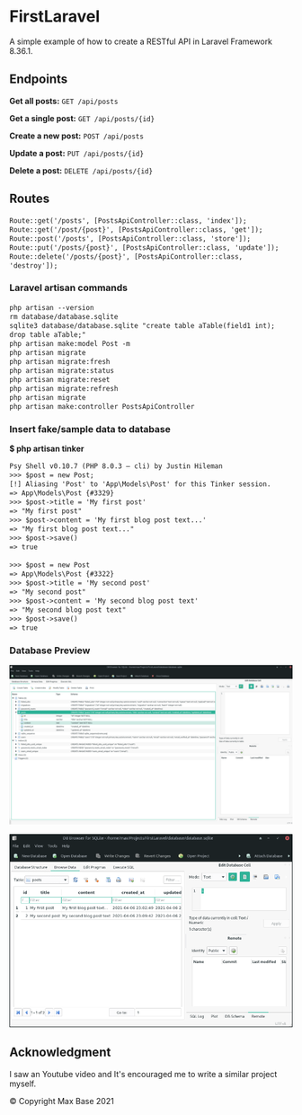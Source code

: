 # FirstLaravel

A simple example of how to create a RESTful API in Laravel Framework 8.36.1.

## Endpoints

**Get all posts:** `GET /api/posts`

**Get a single post:** `GET /api/posts/{id}`

**Create a new post:** `POST /api/posts`

**Update a post:** `PUT /api/posts/{id}`

**Delete a post:** `DELETE /api/posts/{id}`

## Routes

```
Route::get('/posts', [PostsApiController::class, 'index']);
Route::get('/post/{post}', [PostsApiController::class, 'get']);
Route::post('/posts', [PostsApiController::class, 'store']);
Route::put('/posts/{post}', [PostsApiController::class, 'update']);
Route::delete('/posts/{post}', [PostsApiController::class, 'destroy']);
```

### Laravel artisan commands

```
php artisan --version
rm database/database.sqlite 
sqlite3 database/database.sqlite "create table aTable(field1 int); drop table aTable;"
php artisan make:model Post -m
php artisan migrate
php artisan migrate:fresh
php artisan migrate:status
php artisan migrate:reset
php artisan migrate:refresh
php artisan migrate
php artisan make:controller PostsApiController 
```

### Insert fake/sample data to database

**$ php artisan tinker**

```
Psy Shell v0.10.7 (PHP 8.0.3 — cli) by Justin Hileman
>>> $post = new Post;
[!] Aliasing 'Post' to 'App\Models\Post' for this Tinker session.
=> App\Models\Post {#3329}
>>> $post->title = 'My first post'
=> "My first post"
>>> $post->content = 'My first blog post text...'
=> "My first blog post text..."
>>> $post->save()
=> true

>>> $post = new Post
=> App\Models\Post {#3322}
>>> $post->title = 'My second post'
=> "My second post"
>>> $post->content = 'My second blog post text'
=> "My second blog post text"
>>> $post->save()
=> true
```

### Database Preview

![sqlite laravel sample project database preview](sqlite-preview.png)

![sqlite laravel sample project database preview](database-post-table-preview.png)

## Acknowledgment

<!-- https://www.youtube.com/watch?v=WDha52dbLWM -->
I saw an Youtube video and It's encouraged me to write a similar project myself.

© Copyright Max Base 2021
